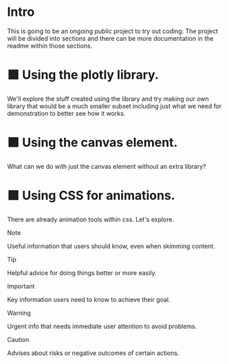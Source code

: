 <!-- This content will not appear in the rendered Markdown -->
<!-- This content will not appear in the rendered Markdown 
it can be multi-lines too btw
-->
# Intro
This is going to be an ongoing public project to try out coding.
The project will be divided into sections and there can be more documentation in the readme within those sections.

# 🟪 Using the plotly library.
We'll explore the stuff created using the library and try making our own library that would be a much smaller subset including just what we need for demonstration to better see how it works.

# 🟪 Using the canvas element.
What can we do with just the canvas element without an extra library?

# 🟪 Using CSS for animations.
There are already animation tools within css. Let's explore.

> [!NOTE]
> Useful information that users should know, even when skimming content.

> [!TIP]
> Helpful advice for doing things better or more easily.

> [!IMPORTANT]
> Key information users need to know to achieve their goal.

> [!WARNING]
> Urgent info that needs immediate user attention to avoid problems.

> [!CAUTION]
> Advises about risks or negative outcomes of certain actions.
